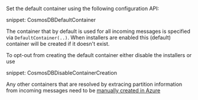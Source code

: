 Set the default container using the following configuration API:

snippet: CosmosDBDefaultContainer

The container that by default is used for all incoming messages is specified via `DefaultContainer(..)`. When installers are enabled this (default) container will be created if it doesn't exist.

To opt-out from creating the default container either disable the installers or use

snippet: CosmosDBDisableContainerCreation

Any other containers that are resolved by extracing partition information from incoming messages need to be [manually created in Azure](https://learn.microsoft.com/en-us/azure/cosmos-db/nosql/how-to-create-container)
